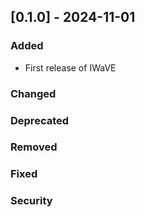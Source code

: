 ## [0.1.0] - 2024-11-01
### Added
* First release of IWaVE

### Changed
### Deprecated
### Removed
### Fixed
### Security
